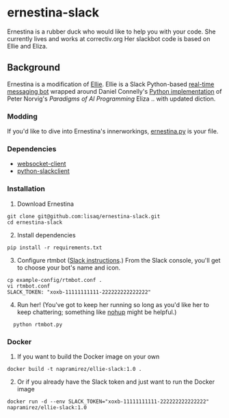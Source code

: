 # ernestina-slack
Ernestina is a rubber duck who would like to help you with your code.
She currently lives and works at correctiv.org
Her slackbot code is based on Ellie and Eliza.

## Background
Ernestina is a modification of [Ellie](https://github.com/christinac/ellie-slack).
Ellie is a Slack Python-based
[real-time messaging bot](https://github.com/slackhq/python-rtmbot)
wrapped around
Daniel Connelly's [Python implementation](https://github.com/dhconnelly/paip-python)
of Peter Norvig's *Paradigms of AI Programming* Eliza .. with updated diction.

### Modding
If you'd like to dive into Ernestina's innerworkings,
[ernestina.py](https://github.com/lisaq/ernestina-slack/blob/master/plugins/ernestina/ernestina.py)
is your file.

### Dependencies
* [websocket-client](https://pypi.python.org/pypi/websocket-client/)
* [python-slackclient](https://github.com/slackhq/python-slackclient)

### Installation
1. Download Ernestina

  ````
  git clone git@github.com:lisaq/ernestina-slack.git
  cd ernestina-slack
  ````

2. Install dependencies

  ````
  pip install -r requirements.txt
  ````

3. Configure rtmbot ([Slack instructions](https://christinac.slack.com/services/new/bot).)
From the Slack console, you'll get to choose your bot's name and icon.

  ````
  cp example-config/rtmbot.conf .
  vi rtmbot.conf
  SLACK_TOKEN: "xoxb-11111111111-222222222222222"
  ````

4. Run her! (You've got to keep her running so long as you'd like her to keep
chattering; something like [nohup](http://linux.die.net/man/1/nohup) might be helpful.)

````
  python rtmbot.py
````

### Docker
1. If you want to build the Docker image on your own
````
docker build -t napramirez/ellie-slack:1.0 .
````

2. Or if you already have the Slack token and just want to run the Docker image
````
docker run -d --env SLACK_TOKEN="xoxb-11111111111-222222222222222" napramirez/ellie-slack:1.0
````